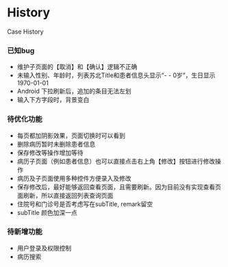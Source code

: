 # History
Case History

### 已知bug
- 维护子页面的【取消】和【确认】逻辑不正确
- 未输入性别、年龄时，列表苏北Title和患者信息头显示“- - 0岁”，生日显示1970-01-01
- Android 下拉刷新后，追加的条目无法左划
- 输入下方字段时，背景变白


### 待优化功能
- 每页都加阴影效果，页面切换时可以看到
- 删除病历暂时未删除患者信息
- 保存修改等操作增加等待
- 病历子页面（例如患者信息）也可以直接点击右上角【修改】按钮进行修改操作
- 病历及子页面使用多种控件方便录入及修改
- 保存修改后，最好能够返回查看页面，且需要刷新。因为目前没有实现查看页面刷新，所以直接返回列表查询页面
- 住院号和门诊号是否考虑写在subTitle, remark留空
- subTitle 颜色加深一点


### 待新增功能
- 用户登录及权限控制
- 病历搜索
